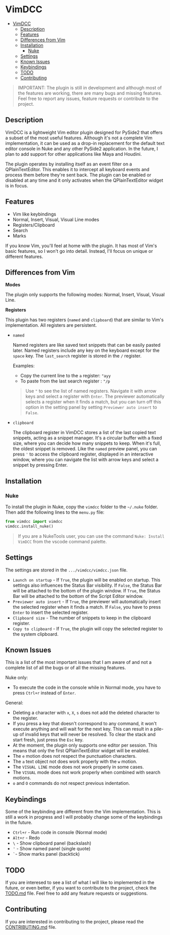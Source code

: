 # VimDCC

- [VimDCC](#vimdcc)
  - [Description](#description)
  - [Features](#features)
  - [Differences from Vim](#differences-from-vim)
  - [Installation](#installation)
    - [Nuke](#nuke)
  - [Settings](#settings)
  - [Known Issues](#known-issues)
  - [Keybindings](#keybindings)
  - [TODO](#todo)
  - [Contributing](#contributing)


> IMPORTANT: The plugin is still in development and although most of the features are working, there are many bugs and missing features. Feel free to report any issues, feature requests or contribute to the project.

## Description

VimDCC is a lightweight Vim editor plugin designed for PySide2 that offers a subset of the most useful features. Although it's not a complete Vim implementation, it can be used as a drop-in replacement for the default text editor console in Nuke and any other PySide2 application. In the future, I plan to add support for other applications like Maya and Houdini.

The plugin operates by installing itself as an event filter on a QPlainTextEditor. This enables it to intercept all keyboard events and process them before they're sent back. The plugin can be enabled or disabled at any time and it only activates when the QPlainTextEditor widget is in focus.

## Features

- Vim like keybindings
- Normal, Insert, Visual, Visual Line modes
- Registers/Clipboard
- Search
- Marks

If you know Vim, you'll feel at home with the plugin. It has most of Vim's basic features, so I won't go into detail. Instead, I'll focus on unique or different features.

## Differences from Vim

**Modes**

The plugin only supports the following modes: Normal, Insert, Visual, Visual Line.

**Registers**

This plugin has two registers (`named` and `clipboard`) that are similar to Vim's implementation. All registers are persistent.

* `named`

  Named registers are like saved text snippets that can be easily pasted later. Named registers include any key on the keyboard except for the `space` key. The `last_search` register is stored in the `/` register.

  Examples:

  * Copy the current line to the `a` register: `"ayy`
  * To paste from the last search register : `"/p`

  > Use `"` to see the list of named registers. Navigate it with arrow keys and select a register with `Enter`. The previewer automatically selects a register when it finds a match, but you can turn off this option in the setting panel by setting `Previewer auto insert` to `False`.

* `clipboard`

  The clipboard register in VimDCC stores a list of the last copied text snippets, acting as a snippet manager. It's a circular buffer with a fixed size, where you can decide how many snippets to keep. When it's full, the oldest snippet is removed. Like the `named` preview panel, you can press `'` to access the clipboard register, displayed in an interactive window, where you can navigate the list with arrow keys and select a snippet by pressing Enter.

## Installation

### Nuke

To install the plugin in Nuke, copy the `vimdcc` folder to the `~/.nuke` folder. Then add the following lines to the `menu.py` file:

```python
from vimdcc import vimdcc
vimdcc.install_nuke()
```
> If you are a NukeTools user, you can use the command `Nuke: Install VimDCC` from the vscode command palette.

## Settings

The settings are stored in the `.../vimdcc/vimdcc.json` file.

- `Launch on startup` - If `True`, the plugin will be enabled on startup. This settings also influences the Status Bar visibility. If `False`, the Status Bar will be attached to the bottom of the plugin window. If `True`, the Status Bar will be attached to the bottom of the Script Editor window.
- `Previewer auto insert` - If `True`, the previewer will automatically insert the selected register when it finds a match. If `False`, you have to press `Enter` to insert the selected register.
- `Clipboard size` - The number of snippets to keep in the clipboard register.
- `Copy to clipboard` - If `True`, the plugin will copy the selected register to the system clipboard.

## Known Issues

This is a list of the most important issues that I am aware of and not a complete list of all the bugs or of all the missing features.

Nuke only:
  - To execute the code in the console while in Normal mode, you have to press `Ctrl+r` instead of `Enter`.

General:
- Deleting a character with `x`, `X`, `s` does not add the deleted character to the register.
- If you press a key that doesn't correspond to any command, it won't execute anything and will wait for the next key. This can result in a pile-up of invalid keys that will never be resolved. To clear the stack and start fresh, just press the `Esc` key.
- At the moment, the plugin only supports one editor per session. This means that only the first QPlainTextEditor widget will be enabled.
- The `e` motion does not respect the punctuation characters.
- The `a` text object not does work properly with the `w` motion.
- The `VISUAL LINE` mode does not work properly in some cases.
- The `VISUAL` mode does not work properly when combined with search motions.
- `o` and `O` commands do not respect previous indentation.

## Keybindings

Some of the keybinding are different from the Vim implementation. This is still a work in progress and I will probably change some of the keybindings in the future.

- `Ctrl+r` - Run code in console (Normal mode)
- `Alt+r` - Redo
- `\` - Show clipboard panel (backslash)
- `'` - Show named panel (single quote)
- `` ` ``- Show marks panel (backtick)


## TODO

If you are interesed to see a list of what I will like to implemented in the future, or even better, if you want to contribute to the project, check the [TODO.md](TODO.md) file. Feel free to add any feature requests or suggestions.

## Contributing

If you are interested in contributing to the project, please read the [CONTRIBUTING.md](CONTRIBUTING.md) file.
